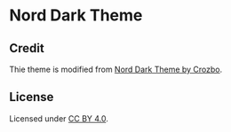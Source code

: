 # Nord Dark Theme

## Credit

Thie theme is modified from [Nord Dark Theme by Crozbo](https://addons.mozilla.org/en-US/firefox/addon/nord-dark-theme/).

## License

Licensed under [CC BY 4.0](https://creativecommons.org/licenses/by/4.0/).
